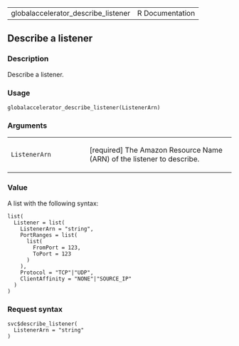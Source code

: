 <table style="width: 100%;">
<tbody>
<tr class="odd">
<td>globalaccelerator_describe_listener</td>
<td style="text-align: right;">R Documentation</td>
</tr>
</tbody>
</table>

## Describe a listener

### Description

Describe a listener.

### Usage

    globalaccelerator_describe_listener(ListenerArn)

### Arguments

<table>
<colgroup>
<col style="width: 35%" />
<col style="width: 65%" />
</colgroup>
<tbody>
<tr class="odd">
<td><code
id="globalaccelerator_describe_listener_:_ListenerArn">ListenerArn</code></td>
<td><p>[required] The Amazon Resource Name (ARN) of the listener to
describe.</p></td>
</tr>
</tbody>
</table>

### Value

A list with the following syntax:

    list(
      Listener = list(
        ListenerArn = "string",
        PortRanges = list(
          list(
            FromPort = 123,
            ToPort = 123
          )
        ),
        Protocol = "TCP"|"UDP",
        ClientAffinity = "NONE"|"SOURCE_IP"
      )
    )

### Request syntax

    svc$describe_listener(
      ListenerArn = "string"
    )
